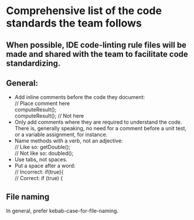 # Comprehensive list of the code standards the team follows
## When possible, IDE code-linting rule files will be made and shared with the team to facilitate code standardizing. 

## General: 
- Add inline comments before the code they document:<br>
// Place comment here<br>
computeResult();<br>
computeResult(); // Not here
- Only add comments where they are required to understand the code. There is, generally speaking, no need for a comment before a unit test, or a variable assignment, for instance. 
- Name methods with a verb, not an adjective:<br>
// Like so: getDouble();<br>
// Not like so: doubled();<br>
- Use tabs, not spaces.<br>
- Put a space after a word:<br>
// Incorrect: if(true){<br>
// Correct: if (true) {

## File naming
In general, prefer kebab-case-for-file-naming. 
